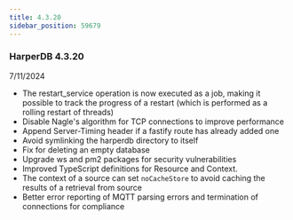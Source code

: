```yaml
---
title: 4.3.20
sidebar_position: 59679
---
```


### HarperDB 4.3.20

7/11/2024

- The restart_service operation is now executed as a job, making it possible to track the progress of a restart (which is performed as a rolling restart of threads)
- Disable Nagle's algorithm for TCP connections to improve performance
- Append Server-Timing header if a fastify route has already added one
- Avoid symlinking the harperdb directory to itself
- Fix for deleting an empty database
- Upgrade ws and pm2 packages for security vulnerabilities
- Improved TypeScript definitions for Resource and Context.
- The context of a source can set `noCacheStore` to avoid caching the results of a retrieval from source
- Better error reporting of MQTT parsing errors and termination of connections for compliance
